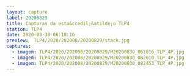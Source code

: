 ```yaml
---
layout: capture
label: 20200829
title: Capturas da esta&ccedil;&atilde;o TLP4
station: TLP4
date: 2020-08-30 06:18:16
preview:  TLP4/2020/202008/20200829/stack.jpg
capturas:
  - imagem: TLP4/2020/202008/20200829/M20200830_061816_TLP_4P.jpg
  - imagem: TLP4/2020/202008/20200829/M20200830_082010_TLP_4P.jpg
  - imagem: TLP4/2020/202008/20200829/M20200830_082453_TLP_4P.jpg
---
```

